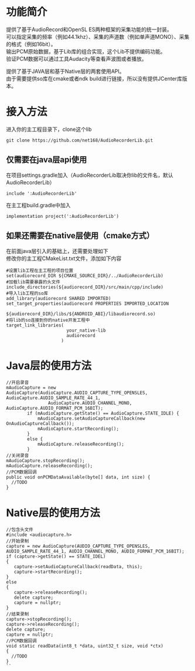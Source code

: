 # 功能简介
提供了基于AudioRecord和OpenSL ES两种框架的采集功能的统一封装。  
可以指定采集的频率（例如44.1khz）、采集的声道数（例如单声道MONO）、采集的格式（例如16bit）。  
输出PCM原始数据，基于Lib库的组合实现，这个Lib不提供编码功能。  
验证PCM数据可以通过工具Audacity等查看声波图或者播放。  

提供了基于JAVA层和基于Native层的两套使用API。  
由于需要提供so库在cmake或者ndk build进行链接，所以没有提供JCenter库版本。  

# 接入方法
进入你的主工程目录下，clone这个lib
```
git clone https://github.com/net168/AudioRecorderLib.git
```
## 仅需要在java层api使用
在项目settings.gradle加入（AudioRecorderLib取决你lib的文件名，默认AudioRecorderLib）
```
include ':AudioRecorderLib'
```
在主工程build.gradle中加入
```
implementation project(':AudioRecorderLib')
```

## 如果还需要在native层使用（cmake方式）
在前面java层引入的基础上，还需要处理如下  
修改你的主工程CMakeList.txt文件，添加如下内容  
```
#设置lib工程在主工程的项目位置
set(audiorecord_DIR ${CMAKE_SOURCE_DIR}/../AudioRecorderLib)
#加载lib需要暴露的头文件
include_directories(${audiorecord_DIR}/src/main/cpp/include)
#导入lib工程的so库
add_library(audiorecord SHARED IMPORTED)
set_target_properties(audiorecord PROPERTIES IMPORTED_LOCATION
                      ${audiorecord_DIR}/libs/${ANDROID_ABI}/libaudiorecord.so)
#将lib的so连接到你的native开发工程中
target_link_libraries(
                       your_native-lib
                       audiorecord
                     )
```

# Java层的使用方法
```
//开启录音
mAudioCapture = new AudioCapture(AudioCapture.AUDIO_CAPTURE_TYPE_OPENSLES, AudioCapture.AUDIO_SAMPLE_RATE_44_1,
                AudioCapture.AUDIO_CHANNEL_MONO, AudioCapture.AUDIO_FORMAT_PCM_16BIT);
        if (mAudioCapture.getState() == AudioCapture.STATE_IDLE) {
            mAudioCapture.setAudioCaptureCallback(new OnAudioCaptureCallback());
            mAudioCapture.startRecording();
        }
        else {
            mAudioCapture.releaseRecording();
        }
//关闭录音
mAudioCapture.stopRecording();
mAudioCapture.releaseRecording();
//PCM数据回调
public void onPCMDataAvailable(byte[] data, int size) {
  //TODO
}
```

# Native层的使用方法
```
//包含头文件
#include <audiocapture.h>
//开始录制
capture = new AudioCapture(AUDIO_CAPTURE_TYPE_OPENSLES, AUDIO_SAMPLE_RATE_44_1, AUDIO_CHANNEL_MONO, AUDIO_FORMAT_PCM_16BIT);
if (capture->getState() == STATE_IDEL)
{
   capture->setAudioCaptureCallback(readData, this);
   capture->startRecording();
}
else
{
   capture->releaseRecording();
   delete capture;
   capture = nullptr;
}
//结束录制
capture->stopRecording();
capture->releaseRecording();
delete capture;
capture = nullptr;
//PCM数据回调
void static readData(int8_t *data, uint32_t size, void *ctx)
{
  //TODO
}
``
